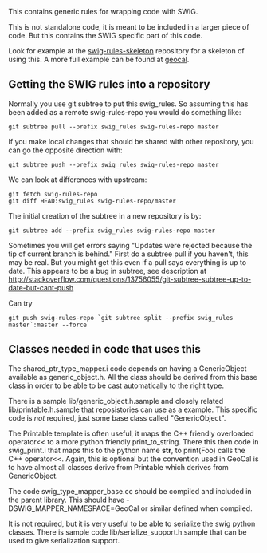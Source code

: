 This contains generic rules for wrapping code with SWIG.

This is not standalone code, it is meant to be included in a larger piece
of code. But this contains the SWIG specific part of this code.

Look for example at the [swig-rules-skeleton](https://github.jpl.nasa.gov/Cartography/swig-rules-skeleton) repository for a skeleton of using
this. A more full example can be found at 
[geocal](https://github.jpl.nasa.gov/Cartography/geocal).

Getting the SWIG rules into a repository
----------------------------------------

Normally you use git subtree to put this swig_rules. So assuming this has
been added as a remote swig-rules-repo you would do something like:

    git subtree pull --prefix swig_rules swig-rules-repo master
	
If you make local changes that should be shared with other repository, you
can go the opposite direction with:

    git subtree push --prefix swig_rules swig-rules-repo master
	
We can look at differences with upstream:

    git fetch swig-rules-repo
	git diff HEAD:swig_rules swig-rules-repo/master

The initial creation of the subtree in a new repository is by:

    git subtree add --prefix swig_rules swig-rules-repo master

Sometimes you will get errors saying "Updates were rejected because the
tip of current branch is behind." First do a subtree pull if you haven't,
this may be real. But you might get this even if a pull says everything
is up to date. This appears to be a bug in subtree, see description at
http://stackoverflow.com/questions/13756055/git-subtree-subtree-up-to-date-but-cant-push

Can try 

    git push swig-rules-repo `git subtree split --prefix swig_rules master`:master --force


Classes needed in code that uses this
-------------------------------------
The shared_ptr_type_mapper.i code depends on having a GenericObject 
available as generic_object.h. All the class should be derived from
this base class in order to be able to be cast automatically to the 
right type.

There is a sample lib/generic_object.h.sample and closely related
lib/printable.h.sample that reposistories can use as a example. This
specific code is *not* required, just some base class called 
"GenericObject". 

The Printable template is often useful, it maps the C++ friendly
overloaded operator<< to a more python friendly print_to_string. There this
then code in swig_print.i that maps this to the python name __str__, to
print(Foo) calls the C++ operator<<. Again, this is optional but the
convention used in GeoCal is to have almost all classes derive from Printable
which derives from GenericObject.

The code swig_type_mapper_base.cc should be compiled and included in
the parent library. This should have -DSWIG_MAPPER_NAMESPACE=GeoCal
or similar defined when compiled.

It is not required, but it is very useful to be able to serialize the 
swig python classes. There is sample code lib/serialize_support.h.sample
that can be used to give serialization support.
